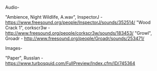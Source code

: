 Audio-

"Ambience, Night Wildlife, A.wav", InspectorJ - https://www.freesound.org/people/InspectorJ/sounds/352514/
"Wood Crack 1", corkscr3w - http://www.freesound.org/people/corkscr3w/sounds/183453/
"Growl", Groadr - http://www.freesound.org/people/Groadr/sounds/253471/


Images-

"Paper", Russlan - https://www.turbosquid.com/FullPreview/Index.cfm/ID/745364
